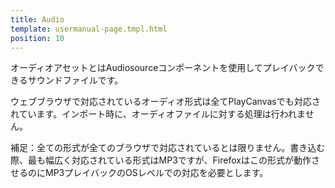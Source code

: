 ```yaml
---
title: Audio
template: usermanual-page.tmpl.html
position: 10
---
```


オーディオアセットとはAudiosourceコンポーネントを使用してプレイバックできるサウンドファイルです。

ウェブブラウザで対応されているオーディオ形式は全てPlayCanvasでも対応されています。インポート時に、オーディオファイルに対する処理は行われません。

補足：全ての形式が全てのブラウザで対応されているとは限りません。書き込む際、最も幅広く対応されている形式はMP3ですが、Firefoxはこの形式が動作させるのにMP3プレイバックのOSレベルでの対応を必要とします。

